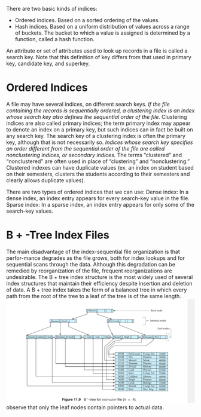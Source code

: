 There are two basic kinds of indices:
* Ordered indices. Based on a sorted ordering of the values.
* Hash indices. Based on a uniform distribution of values across a range of buckets. The bucket to which a value is assigned is determined by a function,
called a hash function.

An attribute or set of attributes used to look up records in a file is called a search key. Note that this definition of key differs from that used in primary key,
candidate key, and superkey.

# Ordered Indices
A file may have several indices, on different search keys. *If the file containing the records is sequentially ordered, a clustering index is an index whose search key also defines the sequential order of the file.* Clustering indices are also called primary indices; the term primary index may appear to denote an index on a primary key, but such indices can in fact be built on any search key. The search key of a clustering index is often the primary key, although that is
not necessarily so. *Indices whose search key specifies an order different from the sequential order of the file are called nonclustering indices, or secondary indices.* The terms “clustered” and “nonclustered” are often used in place of “clustering” and “nonclustering.” Clustered indexes can have duplicate values (ex. an index on student based on their semesters, clusters the students according to their semesters and clearly allows duplicate values).

There are two types of ordered indices that we can use:
Dense index: In a dense index, an index entry appears for every search-key value in the file.
Sparse index: In a sparse index, an index entry appears for only some of the search-key values.

# B + -Tree Index Files
The main disadvantage of the index-sequential file organization is that perfor-mance degrades as the file grows, both for index lookups and for sequential scans through the data. Although this degradation can be remedied by reorganization of the file, frequent reorganizations are undesirable.
The B + tree index structure is the most widely used of several index structures that maintain their efficiency despite insertion and deletion of data. A B + tree index takes the form of a balanced tree in which every path from the root of the tree to a leaf of the tree is of the same length.
![A sample B+ tree for instructor file](b+tree.png)
observe that only the leaf nodes contain pointers to actual data.
